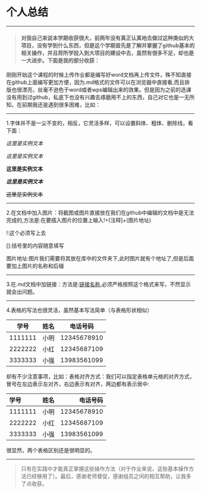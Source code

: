 # 个人总结
* * *
> #### 对我自己来说本学期收获很大，前两年没有真正认真地去做过这种类似的大项目，没有学到什么东西，但是这个学期首先是了解并掌握了github基本的相关操作，并且将所学投入到大项目的建设中去，虽然有很多不足，却也是一大进步。下面是我的部分收获：

  刚刚开始这个课程的时候上传作业都是编写好word文档再上传文件，殊不知直接在github上面编写更加方便，因为.md格式的文件可以在浏览器中直接看,而且排版也很漂亮，丝毫不逊色于word或者wps编辑出来的效果。但是因为之前的选课没有用到过github，私底下也没有兴趣去琢磨用不上的东西，自己对它也是一无所知，在前期我还是遇到很多困难，比如：
- - -
1.字体并不是一尘不变的，相反，它灵活多样，可以设置斜体、粗体、删除线，看下面：

 *这里是实例文本*
 
 _这里是实例文本_
 
 **这里是实例文本**
 
 ***这里是实例文本***
 
 ~~这里是实例文本~~
 
* * *
2.在文档中加入图片：将截图或图片直接放在我们在github中编辑的文档中是无法完成的,方法是:在要插入图片的位置上输入!+[注释]+(图片地址)

!:这个必须写上去

[]:括号里的内容随意填写

图片地址:图片我们需要将其放在库中的文件夹下,此时图片就有个地址了,但是后面要加上图片的名称和后缀
_ _ _
3.在.md文档中加链接：方法是:[链接名称](链接路径),必须严格按照这个格式来写，不然显示就会出问题。
- - -
4.表格的写法也很灵活，虽然基本写法简单（与表格形状相似）

|学号|姓名|电话号码|
|-|-|-|
|1111111|小明|12345678910|
|2222222|小红|12345687109|
|3333333|小强|13983561099|

却有不少注意事项，比如：表格对齐方式：我们可以指定表格单元格的对齐方式，冒号在左边表示左对齐，右边表示有对齐，两边都有表示居中:

|学号|姓名|电话号码
|:-|:-:|-:
|1111111|小明|12345678910|
|2222222|小红|12345687109|
|3333333|小强|13983561099|
很显然，两个表格区别还是很明显的。
* * *
>只有在实践中才能真正掌握这些操作方法（对于作业来说，这些基本操作方法已经够用了）。最后，感谢老师督促，感谢组员之间的相互帮助，让我多了点收获。

